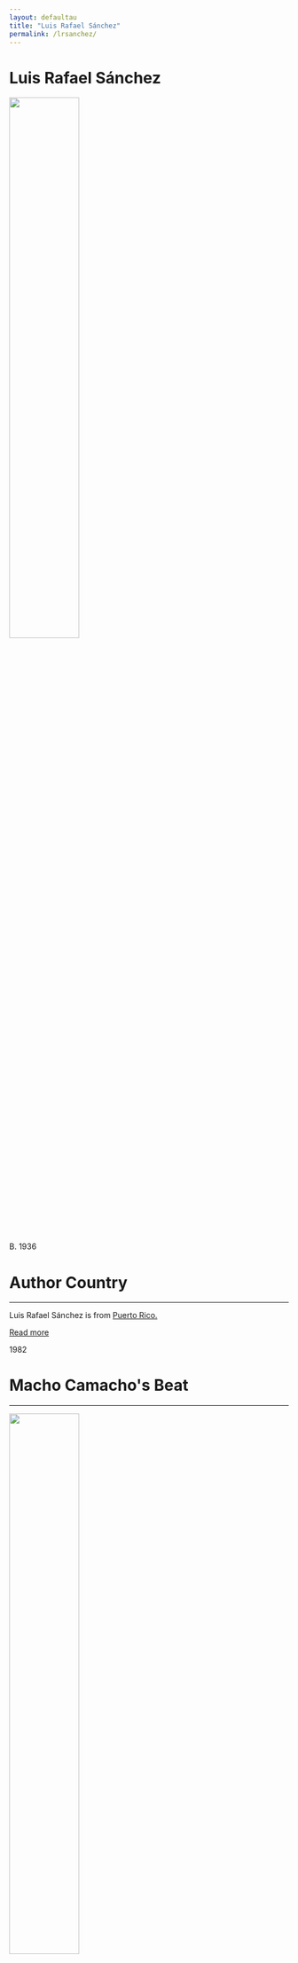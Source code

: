 ```yaml
---
layout: defaultau
title: "Luis Rafael Sánchez"
permalink: /lrsanchez/
---
```


<div class="content">
    <h1>Luis Rafael Sánchez</h1>
    <div class="quote">
        <div><img src="https://www.elnuevodia.com/resizer/QhEURZn7i4UivlJcDbFTy5DTlKw=/1200x1200/filters:quality(75):format(jpeg):focal(900x600:910x590)/cloudfront-us-east-1.images.arcpublishing.com/gfrmedia/LGVSOO5QUBASVHM3T7HVGA6MJE.jpg" height="50%" width = "50%" class="logo"></div>
    </div>
    <div class="timeline">
        <div style="padding-bottom:100px;"></div>
        <div class="block">
            <div class="date right"><p class="right"> B. 1936 </p></div>
            <div class="dot"></div>
            <div class="left first">
            <div class="author_country">
                <h1>Author Country</h1><hr>
          <div class="aclocation">  <p> Luis Rafael Sánchez is from <a href="{{ site.baseurl }}/37"> Puerto Rico.</a></p></div>
          <div class="acreadmore"> <a href="https://en.wikipedia.org/wiki/Luis_Rafael_S%C3%A1nchez" target="_blank">Read more</a></div>
            </div>
            </div>
        </div>
        <div class="block">
            <div class="date left"><p class="left">1982</p></div>
            <div class="dot"></div>
            <div class="right">
                <h1>Macho Camacho's Beat</h1><hr>
                <p><img src="https://books.google.dm/books/content?id=o3BlAAAAMAAJ&printsec=frontcover&img=1&zoom=1&imgtk=AFLRE72bcm_h_-WQ4_yjRtwmCDRLlXRNO1gU9MgGLzJzWraE-okB9E258xYqpMAleGXADyIurz4E41SNfenr_FgiyW_18KcYuJxRRcG13N9JgYTH3dwS2YEqqEpq8iUAhO1MGXO-vL12" height="50%" width = "50%"></p>
                <p>
                Language: English <br/>
                Publisher: Avon <br/>
                Pub_location:New York, NY, United States <br/>
                Genre:Fiction Novel <br/>
		    Translation:  y <br/>
                Length: 211 <br/>                </p>
            </div>
        </div>
        <div class="block">
            <div class="date right"><p class="right hide">1997</p></div>
            <div class="dot"></div>
            <div class="left hide">
                <h1>La Guaracha Del Macho Camacho</h1><hr>
                <p><img src="https://m.media-amazon.com/images/I/4166TZsx83L._SY291_BO1,204,203,200_QL40_FMwebp_.jpg" height="50%" width = "50%"></p>
               <p>
                Language: Spanish <br/>
                Publisher:Ediciones de la flor<br/>
                Pub_location:Buenos Aires, Argentina <br/>
                Genre: Fiction (Novel) <br/>
                Length: 233 <br/>                </p>
            </div>
        </div>
  <!-- partial -->
<script src='https://cdnjs.cloudflare.com/ajax/libs/jquery/3.1.1/jquery.min.js'></script><script  src="{{ site.baseurl }}/assets/js/authorscript.js"></script>